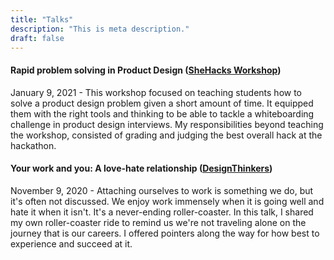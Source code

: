 ```yaml
---
title: "Talks"
description: "This is meta description."
draft: false
---
```

#### Rapid problem solving in Product Design ([SheHacks Workshop](https://www.youtube.com/watch?v=kHXpPQA7Je8))
January 9, 2021 - This workshop focused on teaching students how to solve a product design problem given a short amount of time. It equipped them with the right tools and thinking to be able to tackle a whiteboarding challenge in product design interviews. My responsibilities beyond teaching the workshop, consisted of grading and judging the best overall hack at the hackathon.

#### Your work and you: A love-hate relationship ([DesignThinkers](https://designthinkers.com/))

November 9, 2020 - Attaching ourselves to work is something we do, but it's often not discussed. We enjoy work immensely when it is going well and hate it when it isn't. It's a never-ending roller-coaster. In this talk, I shared my own roller-coaster ride to remind us we're not traveling alone on the journey that is our careers. I offered pointers along the way for how best to experience and succeed at it. 